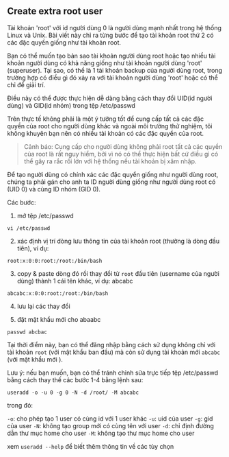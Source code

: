 ## Create extra root user

Tài khoản 'root' với id người dùng 0 là người dùng mạnh nhất trong hệ thống Linux và Unix. Bài viết này chỉ ra từng bước để tạo tài khoản root thứ 2 có các đặc quyền giống như tài khoản root.

Bạn có thể muốn tạo bản sao tài khoản người dùng root hoặc tạo nhiều tài khoản người dùng có khả năng giống như tài khoản người dùng 'root' (superuser). Tại sao, có thể là 1 tài khoản backup của người dùng root, trong trường hợp có điều gì đó xảy ra với tài khoản người dùng 'root' hoặc có thể chỉ để giải trí.

Điều này có thể được thực hiện dễ dàng bằng cách thay đổi UID(id người dùng) và GID(id nhóm) trong tệp /etc/passwd

Trên thực tế không phải là một ý tưởng tốt để cung cấp tất cả các đặc quyền của root cho người dùng khác và ngoài môi trường thử nghiệm, tôi không khuyên bạn nên có nhiều tài khoản có các đặc quyền của root.

> Cảnh báo: Cung cấp cho người dùng không phải root tất cả các quyền của root là rất nguy hiểm, bởi vì nó có thể thực hiện bất cứ điều gì có thể gây ra rắc rối lớn với hệ thống nếu tài khoản bị xâm nhập.

Để tạo người dùng có chính xác các đặc quyền giống như người dùng root, chúng ta phải gán cho anh ta ID người dùng giống như người dùng root có (UID 0) và cùng ID nhóm (GID 0).

Các bước:

1. mở tệp /etc/passwd

`vi /etc/passwd`

2. xác định vị trí dòng lưu thông tin của tài khoản root (thường là dòng đầu tiên), ví dụ:

`root:x:0:0:root:/root:/bin/bash`

3. copy & paste dòng đó rồi thay đổi từ `root` đầu tiên (username của người dùng) thành 1 cái tên khác, ví dụ: abcabc

`abcabc:x:0:0:root:/root:/bin/bash`

4. lưu lại các thay đổi

5. đặt mật khẩu mới cho abaabc

`passwd abcbac`

Tại thời điểm này, bạn có thể đăng nhập bằng cách sử dụng không chỉ với tài khoản `root` (với mật khẩu ban đầu) mà còn sử dụng tài khoản mới `abcabc` (với mật khẩu mới ).

Lưu ý: nếu bạn muốn, bạn có thể tránh chỉnh sửa trực tiếp tệp /etc/passwd bằng cách thay thế các bước 1-4 bằng lệnh sau: 

`useradd -o -u 0 -g 0 -N -d /root/ -M abcabc`

trong đó:

`-o`: cho phép tạo 1 user có cùng id với 1 user khác
`-u`: uid của user
`-g`: gid của user
`-N`: không tạo group mới có cùng tên với user
`-d`: chỉ định đường dẫn thư mục home cho user
`-M`: không tạo thư mục home cho user

xem `useradd --help` để biết thêm thông tin về các tùy chọn